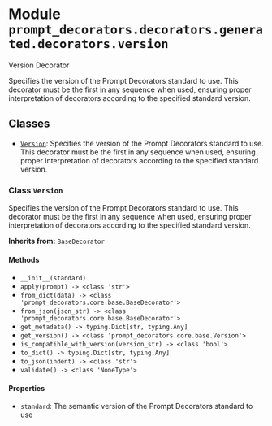 # Module `prompt_decorators.decorators.generated.decorators.version`

Version Decorator

Specifies the version of the Prompt Decorators standard to use. This decorator must be the first in any sequence when used, ensuring proper interpretation of decorators according to the specified standard version.

## Classes

- [`Version`](#class-version): Specifies the version of the Prompt Decorators standard to use. This decorator must be the first in any sequence when used, ensuring proper interpretation of decorators according to the specified standard version.

### Class `Version`

Specifies the version of the Prompt Decorators standard to use. This decorator must be the first in any sequence when used, ensuring proper interpretation of decorators according to the specified standard version.

**Inherits from:** `BaseDecorator`

#### Methods

- `__init__(standard)`
- `apply(prompt) -> <class 'str'>`
- `from_dict(data) -> <class 'prompt_decorators.core.base.BaseDecorator'>`
- `from_json(json_str) -> <class 'prompt_decorators.core.base.BaseDecorator'>`
- `get_metadata() -> typing.Dict[str, typing.Any]`
- `get_version() -> <class 'prompt_decorators.core.base.Version'>`
- `is_compatible_with_version(version_str) -> <class 'bool'>`
- `to_dict() -> typing.Dict[str, typing.Any]`
- `to_json(indent) -> <class 'str'>`
- `validate() -> <class 'NoneType'>`
#### Properties

- `standard`: The semantic version of the Prompt Decorators standard to use

